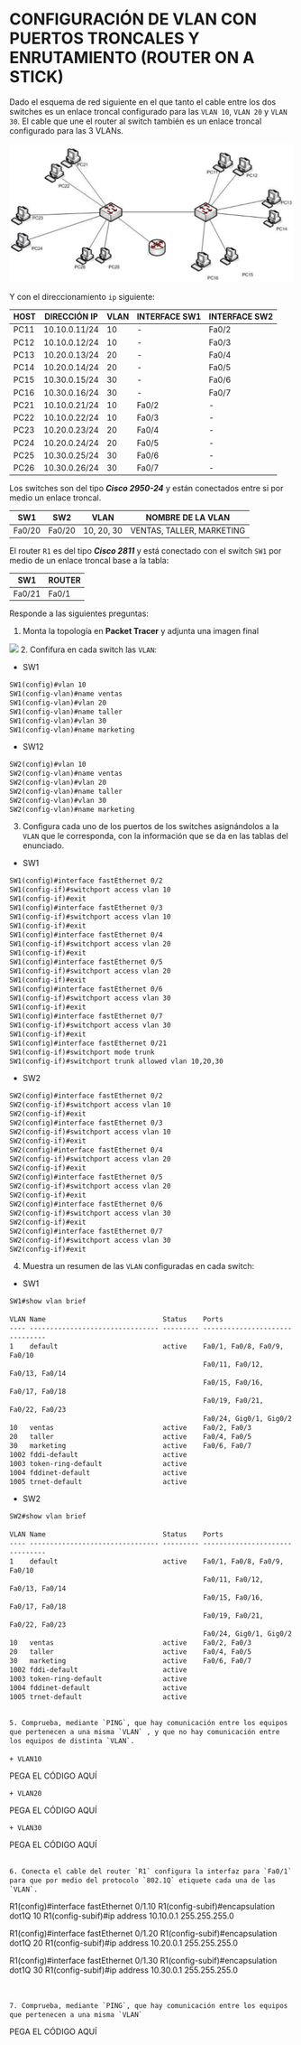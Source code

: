 # CONFIGURACIÓN DE VLAN CON PUERTOS TRONCALES Y ENRUTAMIENTO (ROUTER ON A STICK)

Dado el esquema de red siguiente en el que tanto el cable entre los dos switches es un enlace troncal configurado para las `VLAN 10`, `VLAN 20` y `VLAN 30`. El cable que une el router al switch también es un enlace troncal configurado para las 3 VLANs.

![](img/001.png)

Y con el direccionamiento `ip`  siguiente:

| HOST | DIRECCIÓN IP | VLAN | INTERFACE SW1 | INTERFACE SW2 |
| ---- | ------------ | ---- | ------------- | ------------- |
| PC11 | 10.10.0.11/24| 10   | -             | Fa0/2         |
| PC12 | 10.10.0.12/24| 10   | -             | Fa0/3         |
| PC13 | 10.20.0.13/24| 20   | -             | Fa0/4         |
| PC14 | 10.20.0.14/24| 20   | -             | Fa0/5         |
| PC15 | 10.30.0.15/24| 30   | -             | Fa0/6         |
| PC16 | 10.30.0.16/24| 30   | -             | Fa0/7         |
| PC21 | 10.10.0.21/24| 10   | Fa0/2         | -             |
| PC22 | 10.10.0.22/24| 10   | Fa0/3         | -             |
| PC23 | 10.20.0.23/24| 20   | Fa0/4         | -             |
| PC24 | 10.20.0.24/24| 20   | Fa0/5         | -             |
| PC25 | 10.30.0.25/24| 30   | Fa0/6         | -             |
| PC26 | 10.30.0.26/24| 30   | Fa0/7         | -             |

Los switches son del tipo ***Cisco 2950-24*** y están conectados entre si por medio un enlace troncal.

| SW1    | SW2    | VLAN        | NOMBRE DE LA VLAN         |
| ------ | ------ | ----------- | ------------------------- |
| Fa0/20 | Fa0/20 | 10, 20, 30  | VENTAS, TALLER, MARKETING |

El router `R1` es del tipo ***Cisco 2811*** y está conectado con el  switch  `SW1` por medio de un  enlace troncal  base a la tabla:

| SW1    | ROUTER | 
| ------ | ------ | 
| Fa0/21 | Fa0/1  | 
  

Responde a las siguientes preguntas:

1. Monta la topología en **Packet Tracer** y adjunta una imagen final

![](img/002.png)
2. Confifura en cada switch las `VLAN`:

 + SW1 
~~~
SW1(config)#vlan 10
SW1(config-vlan)#name ventas
SW1(config-vlan)#vlan 20
SW1(config-vlan)#name taller
SW1(config-vlan)#vlan 30
SW1(config-vlan)#name marketing
~~~

 + SW12
~~~
SW2(config)#vlan 10
SW2(config-vlan)#name ventas
SW2(config-vlan)#vlan 20
SW2(config-vlan)#name taller
SW2(config-vlan)#vlan 30
SW2(config-vlan)#name marketing
~~~

3. Configura cada uno de los puertos de los switches asignándolos a la `VLAN` que le corresponda, con la información que se da en las tablas del enunciado.

 + SW1 
~~~
SW1(config)#interface fastEthernet 0/2
SW1(config-if)#switchport access vlan 10
SW1(config-if)#exit
SW1(config)#interface fastEthernet 0/3
SW1(config-if)#switchport access vlan 10
SW1(config-if)#exit
SW1(config)#interface fastEthernet 0/4
SW1(config-if)#switchport access vlan 20
SW1(config-if)#exit
SW1(config)#interface fastEthernet 0/5
SW1(config-if)#switchport access vlan 20
SW1(config-if)#exit
SW1(config)#interface fastEthernet 0/6
SW1(config-if)#switchport access vlan 30
SW1(config-if)#exit
SW1(config)#interface fastEthernet 0/7
SW1(config-if)#switchport access vlan 30
SW1(config-if)#exit
SW1(config)#interface fastEthernet 0/21
SW1(config-if)#switchport mode trunk 
SW1(config-if)#switchport trunk allowed vlan 10,20,30
~~~
+  SW2
~~~
SW2(config)#interface fastEthernet 0/2
SW2(config-if)#switchport access vlan 10
SW2(config-if)#exit
SW2(config)#interface fastEthernet 0/3
SW2(config-if)#switchport access vlan 10
SW2(config-if)#exit
SW2(config)#interface fastEthernet 0/4
SW2(config-if)#switchport access vlan 20
SW2(config-if)#exit
SW2(config)#interface fastEthernet 0/5
SW2(config-if)#switchport access vlan 20
SW2(config-if)#exit
SW2(config)#interface fastEthernet 0/6
SW2(config-if)#switchport access vlan 30
SW2(config-if)#exit
SW2(config)#interface fastEthernet 0/7
SW2(config-if)#switchport access vlan 30
SW2(config-if)#exit
~~~

4. Muestra un resumen de las `VLAN` configuradas en cada switch:

+ SW1 
~~~
SW1#show vlan brief

VLAN Name                             Status    Ports
---- -------------------------------- --------- -------------------------------
1    default                          active    Fa0/1, Fa0/8, Fa0/9, Fa0/10
                                                Fa0/11, Fa0/12, Fa0/13, Fa0/14
                                                Fa0/15, Fa0/16, Fa0/17, Fa0/18
                                                Fa0/19, Fa0/21, Fa0/22, Fa0/23
                                                Fa0/24, Gig0/1, Gig0/2
10   ventas                           active    Fa0/2, Fa0/3
20   taller                           active    Fa0/4, Fa0/5
30   marketing                        active    Fa0/6, Fa0/7
1002 fddi-default                     active    
1003 token-ring-default               active    
1004 fddinet-default                  active    
1005 trnet-default                    active 
~~~
+  SW2
~~~
SW2#show vlan brief

VLAN Name                             Status    Ports
---- -------------------------------- --------- -------------------------------
1    default                          active    Fa0/1, Fa0/8, Fa0/9, Fa0/10
                                                Fa0/11, Fa0/12, Fa0/13, Fa0/14
                                                Fa0/15, Fa0/16, Fa0/17, Fa0/18
                                                Fa0/19, Fa0/21, Fa0/22, Fa0/23
                                                Fa0/24, Gig0/1, Gig0/2
10   ventas                           active    Fa0/2, Fa0/3
20   taller                           active    Fa0/4, Fa0/5
30   marketing                        active    Fa0/6, Fa0/7
1002 fddi-default                     active    
1003 token-ring-default               active    
1004 fddinet-default                  active    
1005 trnet-default                    active 
~~~
~~~

5. Comprueba, mediante `PING`, que hay comunicación entre los equipos que pertenecen a una misma `VLAN` , y que no hay comunicación entre los equipos de distinta `VLAN`.

+ VLAN10
~~~
PEGA EL CÓDIGO AQUÍ
~~~
+ VLAN20
~~~
PEGA EL CÓDIGO AQUÍ
~~~
+ VLAN30
~~~
PEGA EL CÓDIGO AQUÍ
~~~

6. Conecta el cable del router `R1` configura la interfaz para `Fa0/1` para que por medio del protocolo `802.1Q` etiquete cada una de las `VLAN`. 

~~~
R1(config)#interface fastEthernet 0/1.10
R1(config-subif)#encapsulation dot1Q 10
R1(config-subif)#ip address 10.10.0.1 255.255.255.0

R1(config)#interface fastEthernet 0/1.20
R1(config-subif)#encapsulation dot1Q 20
R1(config-subif)#ip address 10.20.0.1 255.255.255.0

R1(config)#interface fastEthernet 0/1.30
R1(config-subif)#encapsulation dot1Q 30
R1(config-subif)#ip address 10.30.0.1 255.255.255.0

~~~


7. Comprueba, mediante `PING`, que hay comunicación entre los equipos que pertenecen a una misma `VLAN`

~~~
PEGA EL CÓDIGO AQUÍ
~~~